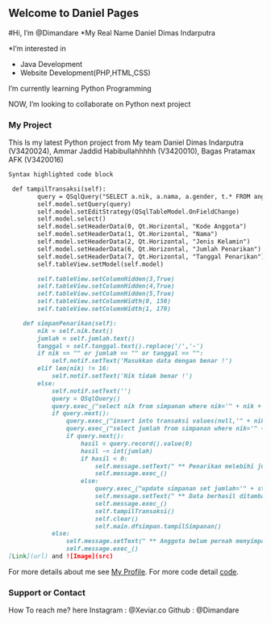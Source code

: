 ## Welcome to Daniel  Pages
#Hi, I’m @Dimandare *My Real Name Daniel Dimas Indarputra

*I’m interested in 
* Java Development
*  Website Development(PHP,HTML,CSS)

 I’m currently learning Python Programming

NOW,
 I’m looking to collaborate on Python next project


### My Project

This Is my latest Python project
from My team
Daniel Dimas Indarputra (V3420024),
Ammar Jaddid Habibullahhhhh (V3420010),
Bagas Pratamax AFK (V3420016)

```markdown
Syntax highlighted code block

 def tampilTransaksi(self):
        query = QSqlQuery("SELECT a.nik, a.nama, a.gender, t.* FROM anggota a, transaksi t WHERE a.nik=t.nik AND t.id_jenis=4")
        self.model.setQuery(query)
        self.model.setEditStrategy(QSqlTableModel.OnFieldChange)
        self.model.select()
        self.model.setHeaderData(0, Qt.Horizontal, "Kode Anggota")
        self.model.setHeaderData(1, Qt.Horizontal, "Nama")
        self.model.setHeaderData(2, Qt.Horizontal, "Jenis Kelamin")
        self.model.setHeaderData(6, Qt.Horizontal, "Jumlah Penarikan")
        self.model.setHeaderData(7, Qt.Horizontal, "Tanggal Penarikan")
        self.tableView.setModel(self.model)

        self.tableView.setColumnHidden(3,True)
        self.tableView.setColumnHidden(4,True)
        self.tableView.setColumnHidden(5,True)
        self.tableView.setColumnWidth(0, 150)
        self.tableView.setColumnWidth(1, 170)

    def simpanPenarikan(self):
        nik = self.nik.text()
        jumlah = self.jumlah.text()
        tanggal = self.tanggal.text().replace('/','-')
        if nik == "" or jumlah == "" or tanggal == "":
            self.notif.setText('Masukkan data dengan benar !')
        elif len(nik) != 16:
            self.notif.setText('Nik tidak benar !')
        else:
            self.notif.setText('')
            query = QSqlQuery()
            query.exec_("select nik from simpanan where nik='" + nik + "'")
            if query.next():
                query.exec_("insert into transaksi values(null,'" + nik + "','4','" + jumlah + "','" + tanggal + "')")
                query.exec_("select jumlah from simpanan where nik='" + nik + "'")
                if query.next():
                    hasil = query.record().value(0)
                    hasil -= int(jumlah)
                    if hasil < 0:
                        self.message.setText(" ** Penarikan melebihi jumlah simpanan **")
                        self.message.exec_()
                    else:
                        query.exec_("update simpanan set jumlah='" + str(hasil) + "' where nik='" + nik + "'")
                        self.message.setText(" ** Data berhasil ditambahkan ke database **")
                        self.message.exec_()
                        self.tampilTransaksi()
                        self.clear()
                        self.main.dfsimpan.tampilSimpanan()
            else:
                self.message.setText(" ** Anggota belum pernah menyimpan **")
                self.message.exec_()
[Link](url) and ![Image](src)
```

For more details about me see [My Profile](https://github.com/Dimandare).
For more code detail [code](https://github.com/Dimandare/Daniel).




### Support or Contact

How To reach me?
here 
Instagram : @Xeviar.co 
Github : @Dimandare

